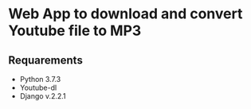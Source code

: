 <h1>Web App to download and convert Youtube file to MP3</h1>
<h2>Requarements</h2>
<ul>
    <li>Python 3.7.3</li>
    <li>Youtube-dl</li>
    <li>Django v.2.2.1</li>
</ul>
